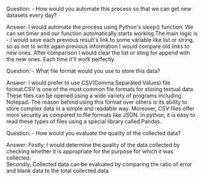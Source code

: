 Question:     - How would you automate this process so that we can get new datasets every day?


Answer:       I would automate the process using Python's sleep() function. We can set timer and our function automatically starts working.The main logic is - 
I would save each previous result's link to some variable like list or string, so as not to write again previous information I would compare old links to new ones. After comparison I would clear the list or sting for append with the new ones. Each time it'll work perfectly.





Question:     - What file format would you use to store this data?


Answer:       I would prefer to use CSV(Comma Separated Values) file format.CSV is one of the most common file formats for storing textual data.
These files can be opened using a wide variety of programs including Notepad. The reason behind using this format over others is its ability to store complex data in a simple and readable way.
Moreover, CSV files offer more security as compared to file formats like JSON. In python, it is easy to read these types of files using a special library called Pandas.





Question:    - How would you evaluate the quality of the collected data?


Answer:       Firstly, I would determine the quality of the data collected by checking whether it is appropriate for the purpose for which it was collected.  
Secondly, Collected data can be evaluated by comparing the ratio of error and blank data to the total collected data.
